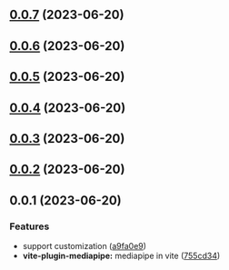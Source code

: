 ## [0.0.7](https://github.com/Spencer17x/arca/compare/vite-plugin-mediapipe@0.0.6...vite-plugin-mediapipe@0.0.7) (2023-06-20)



## [0.0.6](https://github.com/Spencer17x/arca/compare/vite-plugin-mediapipe@0.0.5...vite-plugin-mediapipe@0.0.6) (2023-06-20)



## [0.0.5](https://github.com/Spencer17x/arca/compare/vite-plugin-mediapipe@0.0.4...vite-plugin-mediapipe@0.0.5) (2023-06-20)



## [0.0.4](https://github.com/Spencer17x/arca/compare/vite-plugin-mediapipe@0.0.4...vite-plugin-mediapipe@0.0.4) (2023-06-20)



## [0.0.3](https://github.com/Spencer17x/arca/compare/vite-plugin-mediapipe@0.0.2...vite-plugin-mediapipe@0.0.3) (2023-06-20)



## [0.0.2](https://github.com/Spencer17x/arca/compare/vite-plugin-mediapipe@0.0.1...vite-plugin-mediapipe@0.0.2) (2023-06-20)



## 0.0.1 (2023-06-20)


### Features

* support customization ([a9fa0e9](https://github.com/Spencer17x/arca/commit/a9fa0e9565d51b453f23dead59c29f00e1b61abe))
* **vite-plugin-mediapipe:** mediapipe in vite ([755cd34](https://github.com/Spencer17x/arca/commit/755cd34da2719e948a0994bd3d1176f6bc2308e2))



